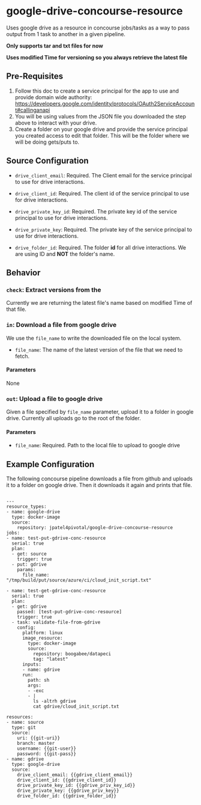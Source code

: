 # google-drive-concourse-resource

Uses google drive as a resource in concourse jobs/tasks as a way to pass output from 1 task to another in a given pipeline.

**Only supports tar and txt files for now**

**Uses modified Time for versioning so you always retrieve the latest file**

## Pre-Requisites

1. Follow this doc to create a service principal for the app to use and provide domain wide authority: https://developers.google.com/identity/protocols/OAuth2ServiceAccount#callinganapi
1. You will be using values from the JSON file you downloaded the step above to interact with your drive.
1. Create a folder on your google drive and provide the service principal you created access to edit that folder. This will be the folder where we will be doing gets/puts to.

## Source Configuration

* ``drive_client_email``: Required. The Client email for the service principal to use for drive interactions.

* ``drive_client_id``: Required. The client id of the service principal to use for drive interactions.

* ``drive_private_key_id``: Required. The private key id of the service principal to use for drive interactions.

* ``drive_private_key``: Required. The private key of the service principal to use for drive interactions.

* ``drive_folder_id``: Required. The folder **id** for all drive interactions. We are using ID and **NOT** the folder's name.

## Behavior

### ``check``: Extract versions from the

Currently we are returning the latest file's name based on modified Time of that file.

### ``in``: Download a file from google drive

We use the ``file_name`` to write the downloaded file on the local system. 

  * ``file_name``: The name of the latest version of the file that we need to fetch.

#### Parameters

None


### ``out``: Upload a file to google drive

Given a file specified by ``file_name`` parameter, upload it to a folder in google drive. Currently all uploads go to the root of the folder.

#### Parameters

* ``file_name``: Required. Path to the local file to upload to google drive

## Example Configuration

The following concourse pipeline downloads a file from github and uploads it to a folder on google drive. Then it downloads it again and prints that file.

```

---
resource_types:
- name: google-drive
  type: docker-image
  source:
    repository: jpatel4pivotal/google-drive-concourse-resource
jobs:
- name: test-put-gdrive-conc-resource
  serial: true
  plan:
  - get: source
    trigger: true
  - put: gdrive
    params:
      file_name: "/tmp/build/put/source/azure/ci/cloud_init_script.txt"

- name: test-get-gdrive-conc-resource
  serial: true
  plan:
  - get: gdrive
    passed: [test-put-gdrive-conc-resource]
    trigger: true
  - task: validate-file-from-gdrive
    config:
      platform: linux
      image_resource:
        type: docker-image
        source:
          repository: boogabee/datapeci
          tag: "latest"
      inputs:
      - name: gdrive
      run:
        path: sh
        args:
        - -exc
        - |
          ls -altrh gdrive
          cat gdrive/cloud_init_script.txt

resources:
- name: source
  type: git
  source:
    uri: {{git-uri}}
    branch: master
    username: {{git-user}}
    password: {{git-pass}}
- name: gdrive
  type: google-drive
  source:
    drive_client_email: {{gdrive_client_email}}
    drive_client_id: {{gdrive_client_id}}
    drive_private_key_id: {{gdrive_priv_key_id}}
    drive_private_key: {{gdrive_priv_key}}
    drive_folder_id: {{gdrive_folder_id}}

```
